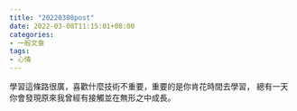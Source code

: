 ```yaml
---
title: "20220308post"
date: 2022-03-08T11:15:01+08:00
categories:
- 一般文章
tags:
- 心情
---
```


學習這條路很廣，喜歡什麼技術不重要，重要的是你肯花時間去學習，
總有一天你會發現原來我曾經有接觸並在無形之中成長。
